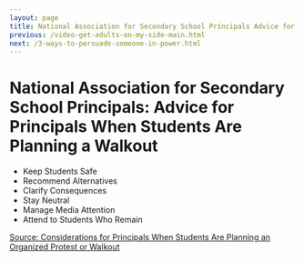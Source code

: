 ```yaml
---
layout: page
title: National Association for Secondary School Principals Advice for Principals When Students Are Planning a Walkout
previous: /video-get-adults-on-my-side-main.html
next: /3-ways-to-persuade-someone-in-power.html
---
```


National Association for Secondary School Principals: Advice for Principals When Students Are Planning a Walkout
=================

* Keep Students Safe
* Recommend Alternatives
* Clarify Consequences
* Stay Neutral
* Manage Media Attention
* Attend to Students Who Remain


 [Source: Considerations for Principals When Students Are Planning an Organized Protest or Walkout](http://blog.nassp.org/2018/02/23/considerations-for-principals-when-students-are-planning-an-organized-protest-or-walkout/)

